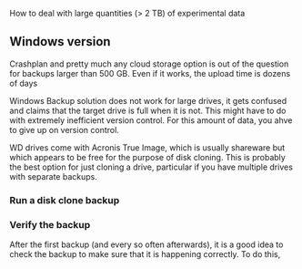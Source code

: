 How to deal with large quantities (> 2 TB) of experimental data

## Windows version

Crashplan and pretty much any cloud storage option is out of the question for backups larger than 500 GB. Even if it works, the upload time is dozens of days

Windows Backup solution does not work for large drives, it gets confused and claims that the target drive is full when it is not. This might have to do with extremely inefficient version control. For this amount of data, you ahve to give up on version control.

WD drives come with Acronis True Image, which is usually shareware but which appears to be free for the purpose of disk cloning. This is probably the best option for just cloning a drive, particular if you have multiple drives with separate backups.

### Run a disk clone backup



### Verify the backup

After the first backup (and every so often afterwards), it is a good idea to check the backup to make sure that it is happening correctly. To do this, 